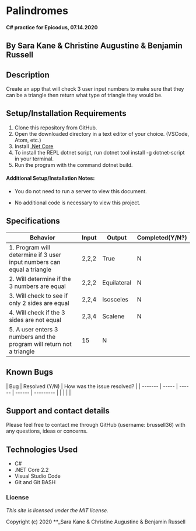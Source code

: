 # Palindromes

#### C# practice for Epicodus, 07.14.2020

## By Sara Kane & Christine Augustine & Benjamin Russell

## Description

Create an app that will check 3 user input numbers to make sure that they can be a triangle then return what type of triangle they would be.

## Setup/Installation Requirements

1. Clone this repository from GitHub.
2. Open the downloaded directory in a text editor of your choice. (VSCode, Atom, etc.)
3. Install [.Net Core](https://dotnet.microsoft.com/download/dotnet-core/2.2) 
4. To install the REPL dotnet script, run dotnet tool install -g dotnet-script in your terminal.
5. Run the program with the command dotnet build.

#### Additional Setup/Installation Notes:

* You do not need to run a server to view this document.

* No additional code is necessary to view this project.   

## Specifications

| Behavior | Input | Output |  Completed(Y/N?)  |
| -------- | ----- | ------ | -------- |
| 1. Program will determine if 3 user input numbers can equal a triangle | 2,2,2 | True | N |
| 2. Will determine if the 3 numbers are equal | 2,2,2 | Equilateral | N |
| 3. Will check to see if only 2 sides are equal | 2,2,4 | Isosceles | N |
| 4. Will check if the 3 sides are not equal | 2,3,4 | Scalene | N |
| 5. A user enters 3 numbers and the program will return not a triangle | 15 | N |

## Known Bugs

| Bug | Resolved (Y/N) |  How was the issue resolved?  |
| ------- | ----- | ------ | ------ | --------- |
|  |  |  |


## Support and contact details

Please feel free to contact me through GitHub (username: brussell36) with any questions, ideas or concerns.  

## Technologies Used

* C#
* .NET Core 2.2
* Visual Studio Code 
* Git and Git BASH 


### License

*This site is licensed under the MIT license.*

Copyright (c) 2020 **_Sara Kane & Christine Augustine & Benjamin Russell 